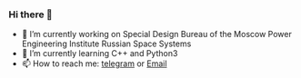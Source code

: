### Hi there 👋



- 🔭 I’m currently working on Special Design Bureau of the Moscow Power Engineering Institute Russian Space Systems
- 🌱 I’m currently learning C++ and Python3
- 📫 How to reach me: [telegram](https://t.me/Serghom) or [Email](serghom99@gmail.com)
<!--
- 👯 I’m looking to collaborate on ...
- 🤔 I’m looking for help with ...
- 💬 Ask me about ...

- 😄 Pronouns: ...
- ⚡ Fun fact: ...
-->
